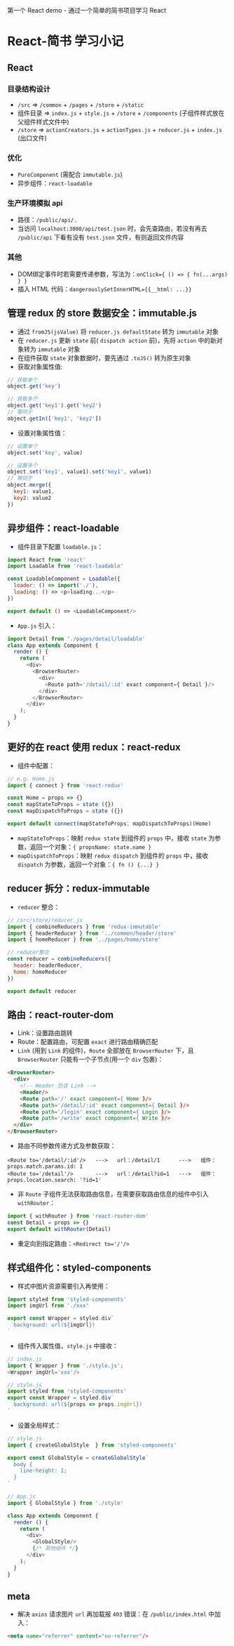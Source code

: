 第一个 React demo - 通过一个简单的简书项目学习 React

# React-简书 学习小记

## React

### 目录结构设计

- `/src` => `/common` + `/pages` + `/store` + `/static`
- 组件目录 => `index.js` + `style.js` + `/store` + `/components` (子组件样式放在父组件样式文件中)
- `/store` => `actionCreators.js` + `actionTypes.js` + `reducer.js` + `index.js` (出口文件)

### 优化

- `PureComponent` (需配合 `immutable.js`)
- 异步组件：`react-loadable`

### 生产环境模拟 api

- 路径：`/public/api/.`
- 当访问 `localhost:3000/api/test.json` 时，会先查路由，若没有再去 `/public/api` 下看有没有 `test.json` 文件，有则返回文件内容

### 其他

- DOM绑定事件时若需要传递参数，写法为：`onClick={ () => { fn(...args) } }`
- 插入 HTML 代码：`dangerouslySetInnerHTML={{__html: ...}}`

## 管理 redux 的 store 数据安全：immutable.js

* 通过 `fromJS(jsValue)` 将 `reducer.js defaultState` 转为 `immutable` 对象
* 在 `reducer.js` 更新 `state` 前( `dispatch action` 前)，先将 `action` 中的新对象转为 `immutable` 对象
* 在组件获取 `state` 对象数据时，要先通过 `.toJS()` 转为原生对象
* 获取对象属性值: 
```javascript
// 获取单个
object.get('key')

// 获取多个
object.get('key1').get('key2') 
// 等同于 
object.getIn(['key1', 'key2'])
```
* 设置对象属性值：
```javascript
// 设置单个
object.set('key', value)

// 设置多个
object.set('key1', value1).set('key1', value1)
// 等同于 
object.merge({ 
  key1: value1, 
  key2: value2 
})
```

## 异步组件：react-loadable

- 组件目录下配置 `loadable.js`：
```javascript
import React from 'react'
import Loadable from 'react-loadable'

const LoadableComponent = Loadable({
  loader: () => import('./'),
  loading: () => <p>loading...</p>
})

export default () => <LoadableComponent/>
```
- `App.js` 引入：
```javascript
import Detail from './pages/detail/loadable'
class App extends Component {
  render () {
    return (
      <div>
        <BrowserRouter>
          <div>
            <Route path='/detail/:id' exact component={ Detail }/>
          </div>
        </BrowserRouter>
      </div>
    );
  }
}
```

## 更好的在 react 使用 redux：react-redux

- 组件中配置：
```javascript
// e.g. Home.js
import { connect } from 'react-redux'

const Home = props => {}
const mapStateToProps = state ({})
const mapDispatchToProps = state ({})

export default connect(mapStateToProps, mapDispatchToProps)(Home)
```
- `mapStateToProps`：映射 `redux state` 到组件的 `props` 中，接收 `state` 为参数，返回一个对象：`{ propsName: state.name }`
- `mapDispatchToProps`：映射 `redux dispatch` 到组件的 `props` 中，接收 `dispatch` 为参数，返回一个对象：`{ fn () {...} }`

## reducer 拆分：redux-immutable

- `reducer` 整合：
```javascript
// /src/store/reducer.js
import { combineReducers } from 'redux-immutable'
import { headerReducer } from '../common/header/store'
import { homeReducer } from '../pages/home/store'

// reducer整合
const reducer = combineReducers({
  header: headerReducer,
  home: homeReducer
})

export default reducer
```

## 路由：react-router-dom

- Link：设置路由跳转
- Route：配置路由，可配置 `exact` 进行路由精确匹配
- `Link` (用到 `Link` 的组件)，`Route` 全部放在 `BrowserRouter` 下，且 `BrowserRouter` 只能有一个子节点(用一个 `div` 包裹)：
```html
<BrowserRouter>
  <div>
    <!-- Header 包含 Link -->
    <Header/>
    <Route path='/' exact component={ Home }/>
    <Route path='/detail/:id' exact component={ Detail }/>
    <Route path='/login' exact component={ Login }/>
    <Route path='/write' exact component={ Write }/>
  </div>
</BrowserRouter>
```
- 路由不同参数传递方式及参数获取：
```
<Route to='/detail/:id'/>   --->   url：/detail/1      --->   组件：props.match.params.id: 1
<Route to='/detail'/>       --->   url：/detail?id=1   --->   组件：props.location.search: '?id=1'
```
- 非 `Route` 子组件无法获取路由信息，在需要获取路由信息的组件中引入 `withRouter`：
```javascript
import { withRouter } from 'react-router-dom'
const Detail = props => {}
export default withRouter(Detail)
```
- 重定向到指定路由：`<Redirect to='/'/>`

## 样式组件化：styled-components

- 样式中图片资源需要引入再使用：
```javascript
import styled from 'styled-components'
import imgUrl from './xxx'

export const Wrapper = styled.div`
  background: url(${imgUrl})
`
```
- 组件传入属性值，`style.js` 中接收：
```javascript
// index.js
import { Wrapper } from './style.js';
<Wrapper imgUrl='xxx'/>
```
```javascript
// style.js
import styled from 'styled-components'
export const Wrapper = styled.div`
  background: url(${props => props.imgUrl})
`
```
- 设置全局样式：
```javascript
// style.js
import { createGlobalStyle  } from 'styled-components'

export const GlobalStyle = createGlobalStyle`
  body {
    line-height: 1;
  }
`
```

```javascript
// App.js
import { GlobalStyle } from './style'

class App extends Component {
  render () {
    return (
      <div>
        <GlobalStyle/>
        {/* 其他组件 */}
      </div>
    );
  }
}
```

## meta

- 解决 `axios` 请求图片 `url` 再加载报 `403` 错误：在 `/public/index.html` 中加入：
```html
<meta name="referrer" content="no-referrer"/>
```
